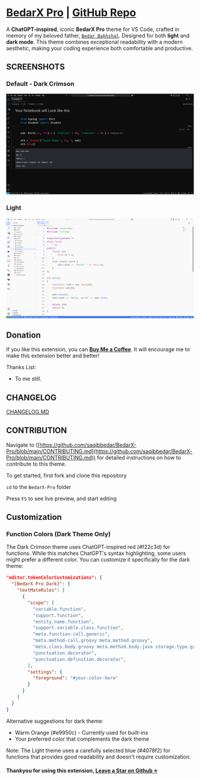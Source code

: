 # [BedarX Pro](https://github.com/saqibbedar/BedarX-Pro) | [GitHub Repo](https://github.com/saqibbedar/BedarX-Pro)

A **ChatGPT-inspired**, iconic **BedarX Pro** theme for VS Code, crafted in memory of my beloved father, [`Bedar Bakhshal`](./Public/aboutExtension.md). Designed for both **light** and **dark mode**. This theme combines exceptional readability with a modern aesthetic, making your coding experience both comfortable and productive.

<!-- [![Preview in vscode.dev](https://img.shields.io/badge/preview%20in-vscode.dev-blue)](https://vscode.dev/theme/my_url)
[![Version](https://vsmarketplacebadges.dev/version/my_url)](https://marketplace.visualstudio.com/items?itemName=my_url)
[![Installs](https://vsmarketplacebadges.dev/installs/my_url)](https://marketplace.visualstudio.com/items?my_url) -->

## SCREENSHOTS

### Default - Dark Crimson

![ScreenShot](./Public/dark-crimson-theme.png)

### Light

![ScreenShot](./Public/light-theme.png)

## Donation

If you like this extension, you can **[Buy Me a Coffee](https://buymeacoffee.com/saqibbedar)**. It will encourage me to make this extension better and better!

Thanks List:

- To me still.

## CHANGELOG

[CHANGELOG.MD](./CHANGELOG.md)

## CONTRIBUTION

Navigate to ([https://github.com/saqibbedar/BedarX-Pro/blob/main/CONTRIBUTING.md](https://github.com/saqibbedar/BedarX-Pro/blob/main/CONTRIBUTING.md)) for detailed instructions on how to contribute to this theme.

To get started, first fork and clone this repository

`cd` to the `BedarX-Pro` folder

Press `F5` to see live preview, and start editing

## Customization

### Function Colors (Dark Theme Only)

The Dark Crimson theme uses ChatGPT-inspired red (#f22c3d) for functions. While this matches ChatGPT's syntax highlighting, some users might prefer a different color. You can customize it specifically for the dark theme:

```json
"editor.tokenColorCustomizations": {
  "[BedarX Pro Dark]": {
    "textMateRules": [
      {
        "scope": [
          "variable.function",
          "support.function",
          "entity.name.function",
          "support.variable.class.function",
          "meta.function-call.generic",
          "meta.method-call.groovy meta.method.groovy",
          "meta.class.body.groovy meta.method.body.java storage.type.groovy",
          "punctuation.decorator",
          "punctuation.definition.decorator",
        ],
        "settings": {
          "foreground": "#your-color-here"
        }
      }
    ]
  }
}
```

Alternative suggestions for dark theme:

- Warm Orange (#e9950c) - Currently used for built-ins
- Your preferred color that complements the dark theme

Note: The Light theme uses a carefully selected blue (#4078f2) for functions that provides good readability and doesn't require customization.

#### Thankyou for using this extension, [Leave a Star on Github ⭐](https://github.com/saqibbedar/BedarX-Pro)

<!-- ### Contributors

This project exists thanks to all the people who contribute.
[![Contributors](img_url)](img_url) -->

<!-- ### Sponsors

Support this project by becoming a sponsor.  -->
